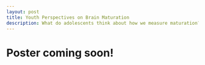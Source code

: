 ```yaml
---
layout: post
title: Youth Perspectives on Brain Maturation
description: What do adolescents think about how we measure maturation?
---
```



Poster coming soon!
============

